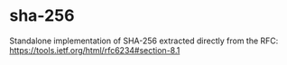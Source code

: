 # sha-256
Standalone implementation of SHA-256 extracted directly from the RFC: https://tools.ietf.org/html/rfc6234#section-8.1
